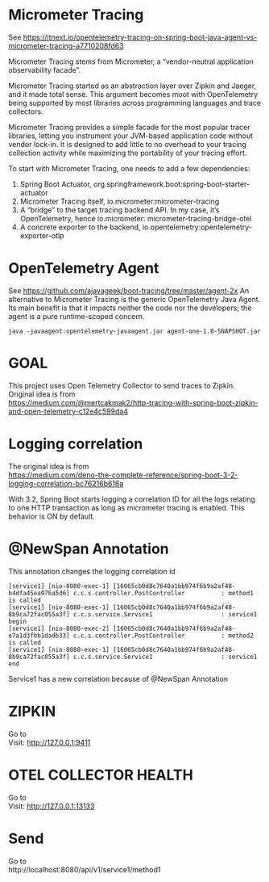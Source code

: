 # Micrometer Tracing

See https://itnext.io/opentelemetry-tracing-on-spring-boot-java-agent-vs-micrometer-tracing-a7710208fd63

Micrometer Tracing stems from Micrometer, a “vendor-neutral application observability facade”.

Micrometer Tracing started as an abstraction layer over Zipkin and Jaeger, and it made total sense. This argument
becomes moot with OpenTelemetry being supported by most libraries across programming languages and trace collectors.

Micrometer Tracing provides a simple facade for the most popular tracer libraries, letting you instrument your JVM-based
application code without vendor lock-in. It is designed to add little to no overhead to your tracing collection activity
while maximizing the portability of your tracing effort.

To start with Micrometer Tracing, one needs to add a few dependencies:

1. Spring Boot Actuator, org.springframework.boot:spring-boot-starter-actuator
2. Micrometer Tracing itself, io.micrometer:micrometer-tracing
3. A “bridge” to the target tracing backend API. In my case, it’s OpenTelemetry, hence io.micrometer:
   micrometer-tracing-bridge-otel
4. A concrete exporter to the backend, io.opentelemetry:opentelemetry-exporter-otlp

# OpenTelemetry Agent

See https://github.com/ajavageek/boot-tracing/tree/master/agent-2x
An alternative to Micrometer Tracing is the generic OpenTelemetry Java Agent. Its main benefit is that it impacts
neither the code nor the developers; the agent is a pure runtime-scoped concern.

```
java -javaagent:opentelemetry-javaagent.jar agent-one-1.0-SNAPSHOT.jar
```

# GOAL

This project uses Open Telemetry Collector to send traces to Zipkin.  
Original idea is from  
https://medium.com/@mertcakmak2/http-tracing-with-spring-boot-zipkin-and-open-telemetry-c12e4c599da4

# Logging correlation

The original idea is from  
https://medium.com/deno-the-complete-reference/spring-boot-3-2-logging-correlation-bc76216b616a

With 3.2, Spring Boot starts logging a correlation ID for all the logs relating to
one HTTP transaction as long as micrometer tracing is enabled. This behavior is ON by default.

# @NewSpan Annotation

This annotation changes the logging correlation id

```
[service1] [nio-8080-exec-1] [16065cb0d8c7640a1bb974f6b9a2af48-b4dfa45ea976a5d6] c.c.s.controller.PostController          : method1 is called
[service1] [nio-8080-exec-1] [16065cb0d8c7640a1bb974f6b9a2af48-8b9ca72fac055a3f] c.c.s.service.Service1                   : service1 begin
[service1] [nio-8080-exec-2] [16065cb0d8c7640a1bb974f6b9a2af48-e7a1d3fbb1dadb33] c.c.s.controller.PostController          : method2 is called
[service1] [nio-8080-exec-1] [16065cb0d8c7640a1bb974f6b9a2af48-8b9ca72fac055a3f] c.c.s.service.Service1                   : service1 end
```

Service1 has a new correlation because of @NewSpan Annotation

# ZIPKIN

Go to  
Visit: http://127.0.0.1:9411

# OTEL COLLECTOR HEALTH

Go to  
Visit:  http://127.0.0.1:13133

# Send

Go to   
http://localhost:8080/api/v1/service1/method1


